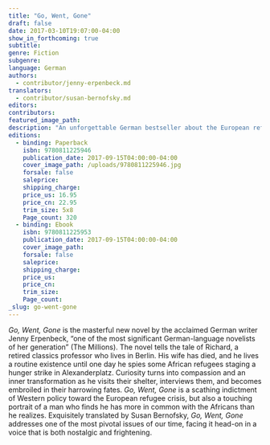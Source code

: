 ```yaml
---
title: "Go, Went, Gone"
draft: false
date: 2017-03-10T19:07:00-04:00
show_in_forthcoming: true
subtitle:
genre: Fiction
subgenre:
language: German
authors:
  - contributor/jenny-erpenbeck.md
translators:
  - contributor/susan-bernofsky.md
editors:
contributors:
featured_image_path:
description: "An unforgettable German bestseller about the European refugee crisis: “Erpenbeck will get under your skin” (Washington Post Book World) "
editions:
  - binding: Paperback
    isbn: 9780811225946
    publication_date: 2017-09-15T04:00:00-04:00
    cover_image_path: /uploads/9780811225946.jpg
    forsale: false
    saleprice:
    shipping_charge:
    price_us: 16.95
    price_cn: 22.95
    trim_size: 5x8
    Page_count: 320
  - binding: Ebook
    isbn: 9780811225953
    publication_date: 2017-09-15T04:00:00-04:00
    cover_image_path:
    forsale: false
    saleprice:
    shipping_charge:
    price_us:
    price_cn:
    trim_size:
    Page_count:
_slug: go-went-gone
---
```


_Go, Went, Gone_ is the masterful new novel by the acclaimed German writer Jenny Erpenbeck, “one of the most significant German-language novelists of her generation” (The Millions). The novel tells the tale of Richard, a retired classics professor who lives in Berlin. His wife has died, and he lives a routine existence until one day he spies some African refugees staging a hunger strike in Alexanderplatz. Curiosity turns into compassion and an inner transformation as he visits their shelter, interviews them, and becomes embroiled in their harrowing fates. _Go, Went, Gone_ is a scathing indictment of Western policy toward the European refugee crisis, but also a touching portrait of a man who finds he has more in common with the Africans than he realizes. Exquisitely translated by Susan Bernofsky, _Go, Went, Gone_ addresses one of the most pivotal issues of our time, facing it head-on in a voice that is both nostalgic and frightening.

